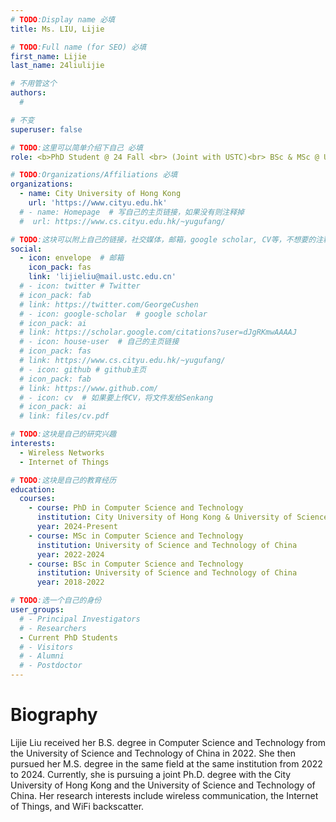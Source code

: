 ```yaml
---
# TODO:Display name 必填
title: Ms. LIU, Lijie

# TODO:Full name (for SEO) 必填
first_name: Lijie   
last_name: 24liulijie

# 不用管这个
authors:
  # 

# 不变
superuser: false

# TODO:这里可以简单介绍下自己 必填
role: <b>PhD Student @ 24 Fall <br> (Joint with USTC)<br> BSc & MSc @ University of Science and Technology of China</b>

# TODO:Organizations/Affiliations 必填
organizations:
  - name: City University of Hong Kong 
    url: 'https://www.cityu.edu.hk'
  # - name: Homepage  # 写自己的主页链接，如果没有则注释掉
  #  url: https://www.cs.cityu.edu.hk/~yugufang/

# TODO:这块可以附上自己的链接，社交媒体，邮箱，google scholar, CV等，不想要的注释掉即可
social:
  - icon: envelope  # 邮箱
    icon_pack: fas
    link: 'lijieliu@mail.ustc.edu.cn'
  # - icon: twitter # Twitter
  # icon_pack: fab  
  # link: https://twitter.com/GeorgeCushen
  # - icon: google-scholar  # google scholar
  # icon_pack: ai
  # link: https://scholar.google.com/citations?user=dJgRKmwAAAAJ
  # - icon: house-user  # 自己的主页链接
  # icon_pack: fas
  # link: https://www.cs.cityu.edu.hk/~yugufang/
  # - icon: github # github主页
  # icon_pack: fab   
  # link: https://www.github.com/
  # - icon: cv  # 如果要上传CV，将文件发给Senkang
  # icon_pack: ai
  # link: files/cv.pdf

# TODO:这块是自己的研究兴趣
interests:
  - Wireless Networks
  - Internet of Things

# TODO:这块是自己的教育经历
education:
  courses:
    - course: PhD in Computer Science and Technology
      institution: City University of Hong Kong & University of Science and Technology of China
      year: 2024-Present
    - course: MSc in Computer Science and Technology
      institution: University of Science and Technology of China
      year: 2022-2024
    - course: BSc in Computer Science and Technology
      institution: University of Science and Technology of China
      year: 2018-2022

# TODO:选一个自己的身份
user_groups:
  # - Principal Investigators
  # - Researchers
  - Current PhD Students
  # - Visitors
  # - Alumni
  # - Postdoctor
---
```

<!-- TODO:写自己的Biography -->
# Biography
Lijie Liu received her B.S. degree in Computer Science and Technology from the University of Science and Technology of China in 2022.  She then pursued her M.S. degree in the same field at the same institution from 2022 to 2024.  Currently, she is pursuing a joint Ph.D. degree with the City University of Hong Kong and the University of Science and Technology of China.  Her research interests include wireless communication, the Internet of Things, and WiFi backscatter.